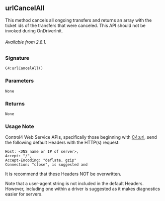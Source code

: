 ## urlCancelAll

This method cancels all ongoing transfers and returns an array with the ticket ids of the transfers that were canceled. This API should not be invoked during OnDriverInit.

###### Available from 2.8.1.

### Signature

`C4:urlCancelAll()`	


### Parameters

`None`


### Returns

`None`



### Usage Note

Control4 Web Service APIs, specifically those beginning with [C4:url][1], send the following default Headers with the HTTP(s) request:

	Host: <DNS name or IP of server>,
	Accept: "/",
	Accept-Encoding: "deflate, gzip"
	Connection: "close", is suggested and 

It is recommend that these Headers NOT be overwritten. 

Note that a user-agent string is not included in the default Headers. However, including one within a driver is suggested as it makes diagnostics easier for servers.




[1]:	https://control4.github.io/docs-driverworks-api/#url-interface